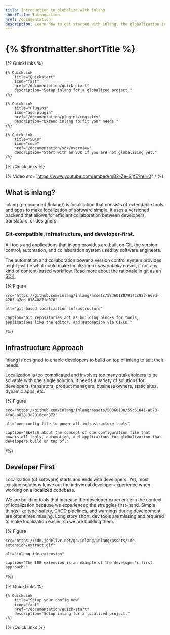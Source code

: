 ```yaml
---
title: Introduction to globalize with inlang
shortTitle: Introduction
href: /documentation
description: Learn how to get started with inlang, the globalization infrastructure for developers.
---
```


# {% $frontmatter.shortTitle %}

{% QuickLinks %}

    {% QuickLink
        title="Quickstart"
        icon="fast"
        href="/documentation/quick-start"
        description="Setup inlang for a globalized project."
    /%}

    {% QuickLink
        title="Plugins"
        icon="add-plugin"
        href="/documentation/plugins/registry"
        description="Extend inlang to fit your needs."
    /%}

    {% QuickLink
        title="SDKs"
        icon="code"
        href="/documentation/sdk/overview"
        description="Start with an SDK if you are not globalizing yet."
    /%}

{% /QuickLinks %}

{% Video src="https://www.youtube.com/embed/mB2-Ze-SjXE?rel=0" / %}

## What is inlang?

inlang (pronounced /Ínlang/) is localization that consists of extendable tools and apps to make localization of software simple. It uses a versioned backend that allows for efficient collaboration between developers, translators, or designers.

### Git-compatible, infrastructure, and developer-first.

All tools and applications that inlang provides are built on Git, the version control, automation, and collaboration system used by software engineers.

The automation and collaboration power a version control system provides might just be what could make localization _substantially_ easier, if not any kind of content-based workflow. Read more about the rationale in [git as an SDK](/blog/git-as-sdk).

{% Figure

    src="https://github.com/inlang/inlang/assets/58360188/917cc987-669d-4203-a2ed-8184087fd070"

    alt="git-based localization infrastructure"

    caption="Git repositories act as building blocks for tools, applications like the editor, and automation via CI/CD."

/%}

## Infrastructure Approach

Inlang is designed to enable developers to build on top of inlang to suit their needs.

Localization is too complicated and involves too many stakeholders to be solvable with one single solution. It needs a variety of solutions for developers, translators, product managers, business owners, static sites, dynamic apps, etc.

{% Figure

    src="https://github.com/inlang/inlang/assets/58360188/55c61841-ab73-4fa8-a828-3c2016ced872"

    alt="one config file to power all infrastructure tools"

    caption="Sketch about the concept of one configuration file that powers all tools, automation, and applications for globalization that developers build on top of."

/%}

## Developer First

Localization (of software) starts and ends with developers. Yet, most existing solutions leave out the individual developer experience when working on a localized codebase.

We are building tools that increase the developer experience in the context of localization because we experienced the struggles first-hand. Simple things like type-safety, CI/CD pipelines, and warnings during development are oftentimes missing. Long story short, dev tools are missing and required to make localization easier, so we are building them.

{% Figure

    src="https://cdn.jsdelivr.net/gh/inlang/inlang/assets/ide-extension/extract.gif"

    alt="inlang ide extension"

    caption="The IDE extension is an example of the developer's first approach."

/%}

{% QuickLinks %}

    {% QuickLink
        title="Setup your config now"
        icon="fast"
        href="/documentation/quick-start"
        description="Setup inlang for a localized project."
    /%}

{% /QuickLinks %}
